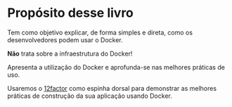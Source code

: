 # Propósito desse livro

Tem como objetivo explicar, de forma simples e direta, como os desenvolvedores podem usar o Docker.

**Não** trata sobre a infraestrutura do Docker!

Apresenta a utilização do Docker e aprofunda-se nas melhores práticas de uso.

Usaremos o [12factor](https://12factor.net/pt_br/) como espinha dorsal para demonstrar as melhores práticas de construção da sua aplicação usando Docker.
